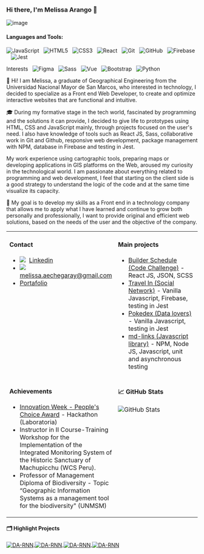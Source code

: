 ### Hi there, I'm Melissa Arango 👋

![image](https://user-images.githubusercontent.com/68023969/115975550-5bf6a680-a52b-11eb-951a-a629ff5450bb.png)

#### Languages and Tools:

![JavaScript](https://img.shields.io/badge/-JavaScript-black?logo=javascript&style=social)&nbsp;&nbsp;
![HTML5](https://img.shields.io/badge/-HTML5-black?logo=html5&style=social)&nbsp;&nbsp;
![CSS3](https://img.shields.io/badge/-CSS3-black?logo=css3&style=social)&nbsp;&nbsp;
![React](https://img.shields.io/badge/-React-black?logo=react&style=social)&nbsp;&nbsp;
![Git](https://img.shields.io/badge/-Git-black?logo=git&style=social)&nbsp;&nbsp;
![GitHub](https://img.shields.io/badge/-GitHub-black?logo=github&style=social)&nbsp;&nbsp;
![Firebase](https://img.shields.io/badge/-Firebase-black?logo=firebase&style=social)&nbsp;&nbsp;
![Jest](https://img.shields.io/badge/-Jest-black?logo=jest&style=social)&nbsp;&nbsp;


Interests&nbsp;&nbsp;
![Figma](https://img.shields.io/badge/-Figma-black?logo=figma&style=social)&nbsp;&nbsp;
![Sass](https://img.shields.io/badge/-Sass-black?logo=sass&style=social)&nbsp;&nbsp;
![Vue](https://img.shields.io/badge/-Vue-black?logo=vue&style=social)&nbsp;&nbsp;
![Bootstrap](https://img.shields.io/badge/-Bootstrap-black?logo=bootstrap&style=social)&nbsp;&nbsp;
![Python](https://img.shields.io/badge/-Python-black?logo=Python&style=social)&nbsp;&nbsp;

👋 Hi! I am Melissa, a graduate of Geographical Engineering from the Universidad Nacional Mayor de San Marcos, who interested in technology, I decided to specialize as a Front end Web Developer, to create and optimize interactive websites that are functional and intuitive.

🎓 During my formative stage in the tech world, fascinated by programming and the solutions it can provide, I decided to give life to prototypes using HTML, CSS and JavaScript mainly, through projects focused on the user's need. I also have knowledge of tools such as React JS, Sass, collaborative work in Git and Github, responsive web development, package management with NPM, database in Firebase and testing in Jest.

My work experience using cartographic tools, preparing maps or developing applications in GIS platforms on the Web, aroused my curiosity in the technological world. I am passionate about everything related to programming and web development, I feel that starting on the client side is a good strategy to understand the logic of the code and at the same time visualize its capacity.

🎯 My goal is to develop my skills as a Front end in a technology company that allows me to apply what I have learned and continue to grow both personally and professionally, I want to provide original and efficient web solutions, based on the needs of the user and the objective of the company.

<table width="800px">
<tr>
<td valign="top" width="50%">
  
 #### Contact
  
 * ![](https://img.shields.io/badge/--black?logo=linkedin&style=social)&nbsp;&nbsp;[Linkedin](https://www.linkedin.com/in/emae1712/)
 * ![](https://img.shields.io/badge/--black?logo=gmail&style=social) melissa.aechegaray@gmail.com
 * [Portafolio](https://portafolio-melissa-arango.web.app/)
 </td>
<td valign="top" width="50%">

#### Main projects

* <a href='https://github.com/emae1712/Schedule-RB' target='_blank'>Builder Schedule (Code Challenge)</a> - React JS, JSON, SCSS
* <a href='https://emae1712.github.io/LIM013-fe-social-network/' target='_blank'>Travel In (Social Network)</a> - Vanilla Javascript, Firebase, testing in Jest
* <a href='https://emae1712.github.io/LIM013-data-lovers/' target='_blank'>Pokedex (Data lovers)</a> - Vanilla Javascript, testing in Jest
* <a href='https://emae1712.github.io/emae--md-links/' target='_blank'>md-links (Javascript library)</a> - NPM, Node JS, Javascript, unit and asynchronous testing

</td>
</tr>

<tr>
<td valign="top" width="50%">
  
 #### Achievements
  
 * <a href='https://www.credential.net/8f8daa35-60fd-4e7a-8e24-e7d89d939804' target='_blank'>Innovation Week - People's Choice Award</a> - Hackathon (Laboratoria)
 * Instructor in II Course-Training Workshop for the Implementation of the Integrated Monitoring System of the Historic Sanctuary of Machupicchu (WCS Peru).
 * Professor of Management Diploma of Biodiversity - Topic “Geographic Information Systems as a management tool for the biodiversity" (UNMSM)
 </td>
<td valign="top" width="50%">

#### 📈 GitHub Stats
<p><img src="https://github-readme-stats.vercel.app/api?username=emae1712&amp;show_icons=true&theme=gotham" alt="GitHub Stats"></p>
</td>
</tr>
</table>

#### 🗂️ Highlight Projects

<a href="https://github.com/emae1712/Schedule-RB">
  <img align="center" src="https://github-readme-stats.vercel.app/api/pin/?username=emae1712&repo=Schedule-RB&show_icons=true&line_height=27&title_color=6aa6f8&text_color=8a919a&icon_color=6aa6f8&bg_color=22272e" alt="DA-RNN" />
</a>
<a href="https://emae1712.github.io/LIM013-fe-social-network">
  <img align="center" src="https://github-readme-stats.vercel.app/api/pin/?username=emae1712&repo=LIM013-fe-social-network&show_icons=true&line_height=27&title_color=6aa6f8&text_color=8a919a&icon_color=6aa6f8&bg_color=22272e" alt="DA-RNN" />
</a>
<a href="https://emae1712.github.io/LIM013-data-lovers/">
  <img align="center" src="https://github-readme-stats.vercel.app/api/pin/?username=emae1712&repo=LIM013-data-lovers&show_icons=true&line_height=27&title_color=6aa6f8&text_color=8a919a&icon_color=6aa6f8&bg_color=22272e" alt="DA-RNN" />
</a>
<a href="https://emae1712.github.io/emae--md-links/">
  <img align="center" src="https://github-readme-stats.vercel.app/api/pin/?username=emae1712&repo=emae--md-links&show_icons=true&line_height=27&title_color=6aa6f8&text_color=8a919a&icon_color=6aa6f8&bg_color=22272e" alt="DA-RNN" />
</a>

<!--
**emae1712/emae1712** is a ✨ _special_ ✨ repository because its `README.md` (this file) appears on your GitHub profile.

Here are some ideas to get you started:

- 🔭 I’m currently working on ...
- 🌱 I’m currently learning ...
- 👯 I’m looking to collaborate on ...
- 🤔 I’m looking for help with ...
- 💬 Ask me about ...
- 📫 How to reach me: ...
- 😄 Pronouns: ...
- ⚡ Fun fact: ...
-->

